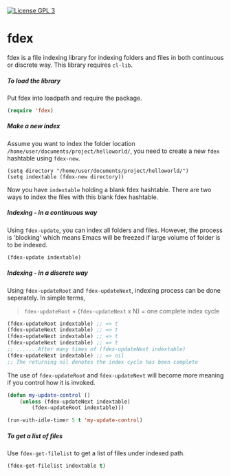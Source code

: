 [![License GPL 3][badge-license]](http://www.gnu.org/licenses/gpl-3.0.txt)

# fdex
fdex is a file indexing library for indexing folders and files in both continuous or discrete way. This library requires `cl-lib`.

##### To load the library
Put fdex into loadpath and require the package.

```el
(require 'fdex)
```

##### Make a new index
Assume you want to index the folder location
`/home/user/documents/project/helloworld/`,
you need to create a new `fdex` hashtable using `fdex-new`.

```
(setq directory "/home/user/documents/project/helloworld/")
(setq indextable (fdex-new directory))
```
Now you have `indextable` holding a blank fdex hashtable.
There are two ways to index the files with this blank fdex hashtable.

##### Indexing - in a continuous way
Using `fdex-update`, you can index all folders and files. However, the process is 'blocking' which means Emacs will be freezed if large volume of folder is to be indexed.
```el
(fdex-update indextable)
```

##### Indexing - in a discrete way
Using `fdex-updateRoot` and `fdex-updateNext`, indexing process can be done seperately. In simple terms,
> `fdex-updateRoot` + (`fdex-updateNext` x N) = one complete index cycle
```el
(fdex-updateRoot indextable) ;; => t
(fdex-updateNext indextable) ;; => t
(fdex-updateNext indextable) ;; => t
(fdex-updateNext indextable) ;; => t
;; .......After many times of (fdex-updateNext indextable)
(fdex-updateNext indextable) ;; => nil
;; The returning nil denotes the index cycle has been complete
```
The use of `fdex-updateRoot` and `fdex-updateNext` will become more meaning if you control how it is invoked.
```el
(defun my-update-control ()
    (unless (fdex-updateNext indextable)
        (fdex-updateRoot indextable)))

(run-with-idle-timer 5 t 'my-update-control)
```
##### To get a list of files
Use `fdex-get-filelist` to get a list of files under indexed path.
```el
(fdex-get-filelist indextable t)
```


[badge-license]: https://img.shields.io/badge/license-GPL_3-green.svg
